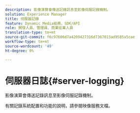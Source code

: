 ```yaml
---
description: 影像演算會傳送記錄訊息至影像伺服記錄機制。
solution: Experience Manager
title: 伺服器記錄
feature: Dynamic Media經典，SDK/API
role: 開發人員、管理員、商業從業人員
translation-type: tm+mt
source-git-commit: f6c97606d7a4209427316d7367013ad9585a5cae
workflow-type: tm+mt
source-wordcount: '49'
ht-degree: 0%

---
```



# 伺服器日誌{#server-logging}

影像演算會傳送記錄訊息至影像伺服記錄機制。

有關記錄系統配置和功能的說明，請參閱映像服務文檔。
